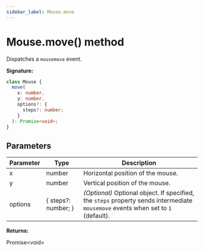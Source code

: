 ```yaml
---
sidebar_label: Mouse.move
---
```


# Mouse.move() method

Dispatches a `mousemove` event.

**Signature:**

```typescript
class Mouse {
  move(
    x: number,
    y: number,
    options?: {
      steps?: number;
    }
  ): Promise<void>;
}
```

## Parameters

| Parameter | Type                | Description                                                                                                                                                             |
| --------- | ------------------- | ----------------------------------------------------------------------------------------------------------------------------------------------------------------------- |
| x         | number              | Horizontal position of the mouse.                                                                                                                                       |
| y         | number              | Vertical position of the mouse.                                                                                                                                         |
| options   | { steps?: number; } | <i>(Optional)</i> Optional object. If specified, the <code>steps</code> property sends intermediate <code>mousemove</code> events when set to <code>1</code> (default). |

**Returns:**

Promise&lt;void&gt;
